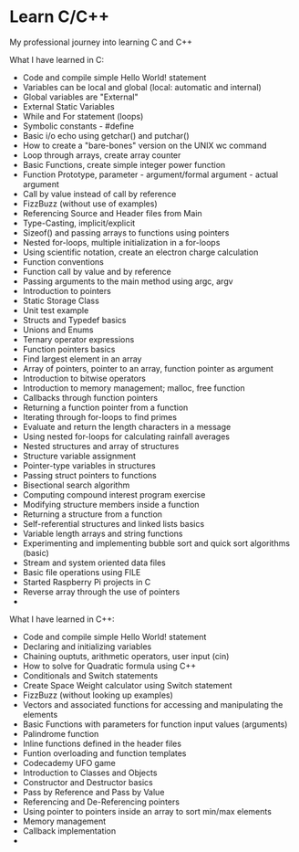 # Learn C/C++

My professional journey into learning C and C++

What I have learned in C:

- Code and compile simple Hello World! statement
- Variables can be local and global (local: automatic and internal)
- Global variables are "External"
- External Static Variables
- While and For statement (loops)
- Symbolic constants - #define
- Basic i/o echo using getchar() and putchar()
- How to create a "bare-bones" version on the UNIX wc command
- Loop through arrays, create array counter
- Basic Functions, create simple integer power function
- Function Prototype, parameter - argument/formal argument - actual argument
- Call by value instead of call by reference
- FizzBuzz (without use of examples)
- Referencing Source and Header files from Main
- Type-Casting, implicit/explicit
- Sizeof() and passing arrays to functions using pointers
- Nested for-loops, multiple initialization in a for-loops
- Using scientific notation, create an electron charge calculation
- Function conventions
- Function call by value and by reference
- Passing arguments to the main method using argc, argv
- Introduction to pointers
- Static Storage Class
- Unit test example
- Structs and Typedef basics
- Unions and Enums
- Ternary operator expressions
- Function pointers basics
- Find largest element in an array
- Array of pointers, pointer to an array, function pointer as argument
- Introduction to bitwise operators
- Introduction to memory management; malloc, free function
- Callbacks through function pointers
- Returning a function pointer from a function
- Iterating through for-loops to find primes
- Evaluate and return the length characters in a message
- Using nested for-loops for calculating rainfall averages
- Nested structures and array of structures
- Structure variable assignment
- Pointer-type variables in structures
- Passing struct pointers to functions
- Bisectional search algorithm
- Computing compound interest program exercise
- Modifying structure members inside a function
- Returning a structure from a function
- Self-referential structures and linked lists basics
- Variable length arrays and string functions
- Experimenting and implementing bubble sort and quick sort algorithms (basic)
- Stream and system oriented data files
- Basic file operations using FILE
- Started Raspberry Pi projects in C
- Reverse array through the use of pointers
- 

What I have learned in C++:

- Code and compile simple Hello World! statement
- Declaring and initializing variables
- Chaining ouptuts, arithmetic operators, user input (cin)
- How to solve for Quadratic formula using C++
- Conditionals and Switch statements
- Create Space Weight calculator using Switch statement
- FizzBuzz (without looking up examples)
- Vectors and associated functions for accessing and manipulating the elements
- Basic Functions with parameters for function input values (arguments)
- Palindrome function
- Inline functions defined in the header files
- Funtion overloading and function templates
- Codecademy UFO game
- Introduction to Classes and Objects
- Constructor and Destructor basics
- Pass by Reference and Pass by Value
- Referencing and De-Referencing pointers
- Using pointer to pointers inside an array to sort min/max elements
- Memory management
- Callback implementation
- 